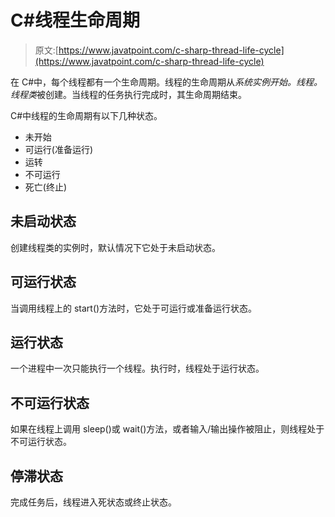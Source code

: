 # C#线程生命周期

> 原文:[https://www.javatpoint.com/c-sharp-thread-life-cycle](https://www.javatpoint.com/c-sharp-thread-life-cycle)

在 C#中，每个线程都有一个生命周期。线程的生命周期从*系统实例开始。线程。线程类*被创建。当线程的任务执行完成时，其生命周期结束。

C#中线程的生命周期有以下几种状态。

*   未开始
*   可运行(准备运行)
*   运转
*   不可运行
*   死亡(终止)

## 未启动状态

创建线程类的实例时，默认情况下它处于未启动状态。

## 可运行状态

当调用线程上的 start()方法时，它处于可运行或准备运行状态。

## 运行状态

一个进程中一次只能执行一个线程。执行时，线程处于运行状态。

## 不可运行状态

如果在线程上调用 sleep()或 wait()方法，或者输入/输出操作被阻止，则线程处于不可运行状态。

## 停滞状态

完成任务后，线程进入死状态或终止状态。